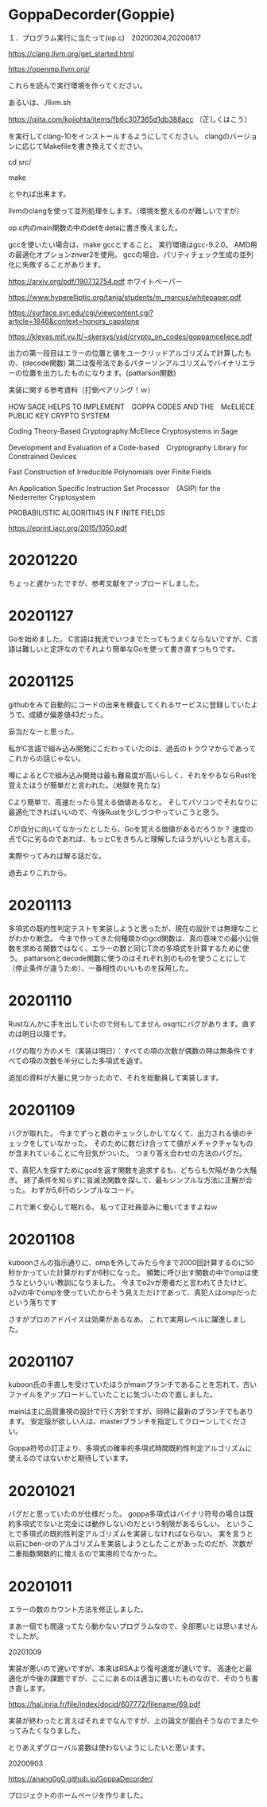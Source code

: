 # GoppaDecorder(Goppie)

１．プログラム実行に当たって(op.c)　20200304,20200817

https://clang.llvm.org/get_started.html

https://openmp.llvm.org/

これらを読んで実行環境を作ってください。

あるいは、./llvm.sh

https://qiita.com/kojiohta/items/fb6c307365d1db388acc
（正しくはこう）

を実行してclang-10をインストールするようにしてください。
clangのバージョンに応じてMakefileを書き換えてください。

cd src/

make

とやれば出来ます。

llvmのclangを使って並列処理をします。（環境を整えるのが難しいですが）

op.c内のmain関数の中のdetをdetaに書き換えました。

gccを使いたい場合は、make gccとすること。
実行環境はgcc-9.2.0。
AMD用の最適化オプションznver2を使用。
gccの場合、パリティチェック生成の並列化に失敗することがあります。

https://arxiv.org/pdf/1907.12754.pdf
ホワイトペーパー

https://www.hyperelliptic.org/tanja/students/m_marcus/whitepaper.pdf

https://surface.syr.edu/cgi/viewcontent.cgi?article=1846&context=honors_capstone

https://klevas.mif.vu.lt/~skersys/vsd/crypto_on_codes/goppamceliece.pdf

出力の第一段目はエラーの位置と値をユークリッドアルゴリズムで計算したもの、(decode関数)
第二は復号法であるパターソンアルゴリズムでバイナリエラーの位置を出力したものになります。(pattarson関数)

実装に関する参考資料（打倒ペアリング！ｗ）

HOW SAGE HELPS TO IMPLEMENT　GOPPA CODES AND THE　McELIECE PUBLIC KEY CRYPTO SYSTEM

Coding Theory-Based Cryptography:McEliece Cryptosystems in Sage

Development and Evaluation of a Code-based　Cryptography Library for Constrained Devices

Fast Construction of Irreducible Polynomials over Finite Fields

An Application Specific Instruction Set Processor　(ASIP) for the Niederreiter Cryptosystem

PROBABILISTIC ALGORITII4S IN F INITE FIELDS

https://eprint.iacr.org/2015/1050.pdf

# 20201220

ちょっと遅かったですが、参考文献をアップロードしました。

# 20201127

Goを始めました。
C言語は我流でいつまでたってもうまくならないですが、C言語は難しいと定評なのでそれより簡単なGoを使って書き直すつもりです。

# 20201125

githubをみて自動的にコードの出来を検査してくれるサービスに登録していたようで、成績が偏差値43だった。

妥当だなーと思った。

私がC言語で組み込み開発にこだわっていたのは、過去のトラウマからであってこれからの話じゃない。

噂によるとCで組み込み開発は最も難易度が高いらしく、それをやるならRustを覚えたほうが簡単だと言われた。（地獄を見たな）

Cより簡単で、高速だったら覚える価値あるなと。
そしてパソコンでそれなりに最適化できればいいので、今後Rustを少しづつやっていこうと思う。

Cが自分に向いてなかったとしたら、Goを覚える価値があるだろうか？
速度の点でCに劣るのであれば、もっとCをきちんと理解したほうがいいとも言える。

実際やってみれば解る話だな。

過去よりこれから。

# 20201113

多項式の既約性判定テストを実装しようと思ったが、現在の設計では無理なことがわかり断念。
今まで作ってきた何種類かのgcd関数は、真の意味での最小公倍数を求める関数ではなく、エラーの数と同じT次の多項式を計算するために使う。
pattarsonとdecode関数に使うのはそれぞれ別のものを使うことにして（停止条件が違うため）、一番相性のいいものを採用した。


# 20201110

Rustなんかに手を出していたので何もしてません
osqrtにバグがあります。直すのは明日以降です。

バグの取り方のメモ（実装は明日）：すべての項の次数が偶数の時は無条件ですべての項の次数を半分にした多項式を返す。

追加の資料が大量に見つかったので、それを総動員して実装します。

# 20201109

バグが取れた。
今までずっと数のチェックしかしてなくて、出力される値のチェックをしていなかった。
そのために数だけ合ってて値がメチャクチャなものが含まれていることに今日気がついた。
つまり答え合わせの方法のバグだ。

で、真犯人を探すためにgcdを返す関数を追求するも、どちらも欠陥があり大騒ぎ。
終了条件を知らずに盲滅法関数を探して、最もシンプルな方法に正解が合った。
わずか5,6行のシンプルなコード。

これで漸く安心して眠れる。
私って正社員並みに働いてますよねｗ

# 20201108

kuboonさんの指示通りに、ompを外してみたら今まで2000回計算するのに50秒かかっていた計算がわずか6秒になった。
頻繁に呼び出す関数の中でompは使うなといういい教訓になりました。
今までo2vが悪者だと言われてきたけど、o2vの中でompを使っていたからそう見えただけであって、真犯人はompだったという落ちです

さすがプロのアドバイスは効果があるなあ。
これで実用レベルに躍進しました。

# 20201107

kuboon氏の手直しを受けていたほうがmainブランチであることを忘れて、古いファイルをアップロードしていたことに気づいたので直しました。

mainは主に品質重視の設計で行く方針ですが、同時に最新のブランチでもあります。
安定版が欲しい人は、masterブランチを指定してクローンしてください。

Goppa符号の訂正より、多項式の確率的多項式時間既約性判定アルゴリズムに使えるのではないかと期待しています。

# 20201021

バグだと思っていたのが仕様だった。
goppa多項式はバイナリ符号の場合は既約多項式でないと完全には動作しないのだという制限があるらしい。
ということで多項式の既約性判定アルゴリズムを実装しなければならない。
実を言うと以前にben-orのアルゴリズムを実装しようとしたことがあったのだが、次数が二重指数関数的に増えるので実用的でなかった。

# 20201011

エラーの数のカウント方法を修正しました。

まあ一個でも間違ってたら動かないプログラムなので、全部悪いとは思いませんでしたが。

20201009

実装が悪いので遅いですが、本来はRSAより復号速度が速いです。 高速化と最適化が今後の課題ですが、ここにあるのは適当に書いたものなので、そのうち書き直します。

https://hal.inria.fr/file/index/docid/607772/filename/69.pdf

実装が終わったと言えばそれまでなんですが、上の論文が面白そうなのでまたやってみたくなりました。

とりあえずグローバル変数は使わないようにしたいと思います。

20200903

https://anang0g0.github.io/GoppaDecorder/

プロジェクトのホームページを作りました。
